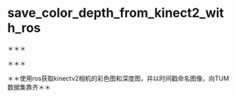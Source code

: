 # save_color_depth_from_kinect2_with_ros
＊＊＊　　

＊＊＊

＊＊使用ros获取kinectv2相机的彩色图和深度图，并以时间戳命名图像，向TUM数据集靠齐＊＊

